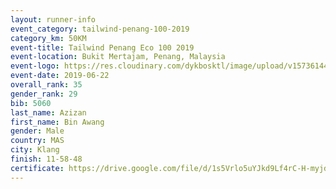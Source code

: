 ```yaml
--- 
layout: runner-info 
event_category: tailwind-penang-100-2019 
category_km: 50KM 
event-title: Tailwind Penang Eco 100 2019 
event-location: Bukit Mertajam, Penang, Malaysia 
event-logo: https://res.cloudinary.com/dykbosktl/image/upload/v1573614442/Logo/Logo_gqlzi3.jpg 
event-date: 2019-06-22 
overall_rank: 35
gender_rank: 29
bib: 5060
last_name: Azizan
first_name: Bin Awang
gender: Male
country: MAS
city: Klang
finish: 11-58-48
certificate: https://drive.google.com/file/d/1s5Vrlo5uYJkd9Lf4rC-H-myjdE0yBqn9/view?usp=sharing
--- 
```

